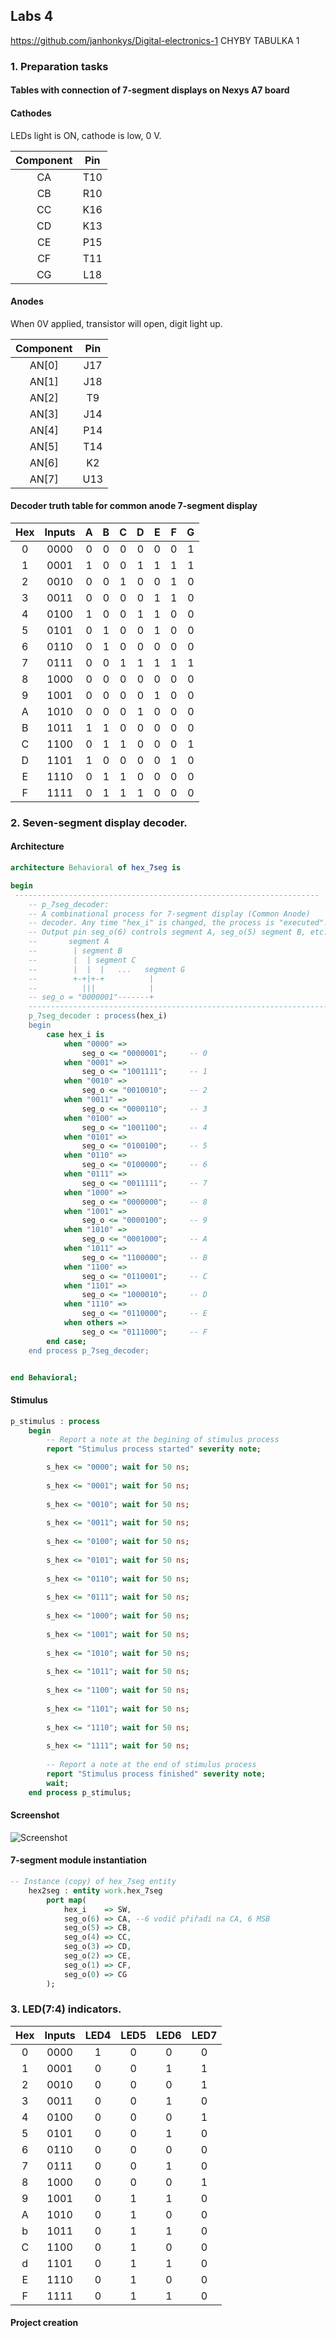 ## Labs 4

https://github.com/janhonkys/Digital-electronics-1
CHYBY TABULKA 1
### 1. Preparation tasks
#### Tables with connection of 7-segment displays on Nexys A7 board

#### Cathodes

LEDs light is ON, cathode is low, 0 V.

| **Component** | **Pin** |
| :-: | :-: |
| CA | T10 |
| CB | R10 |
| CC | K16 |
| CD | K13 |
| CE | P15 |
| CF | T11 |
| CG | L18 |

#### Anodes

When 0V applied, transistor will open, digit light up.

| **Component** | **Pin** |
| :-: | :-: |
| AN[0] | J17 |
| AN[1] | J18 |
| AN[2] | T9 |
| AN[3] | J14 |
| AN[4] | P14 |
| AN[5] | T14 |
| AN[6] | K2 |
| AN[7] | U13 |

#### Decoder truth table for common anode 7-segment display
| Hex | Inputs | A | B | C | D | E | F | G |
| :-: | :-: | :-: | :-: | :-: | :-: | :-: | :-: | :-: |
| 0 | 0000 | 0 | 0 | 0 | 0 | 0 | 0 | 1 |
| 1 | 0001 | 1 | 0 | 0 | 1 | 1 | 1 | 1 |
| 2 | 0010 | 0 | 0 | 1 | 0 | 0 | 1 | 0 |
| 3 | 0011 | 0 | 0 | 0 | 0 | 1 | 1 | 0 |
| 4 | 0100 | 1 | 0 | 0 | 1 | 1 | 0 | 0 |
| 5 | 0101 | 0 | 1 | 0 | 0 | 1 | 0 | 0 |
| 6 | 0110 | 0 | 1 | 0 | 0 | 0 | 0 | 0 |
| 7 | 0111 | 0 | 0 | 1 | 1 | 1 | 1 | 1 |
| 8 | 1000 | 0 | 0 | 0 | 0 | 0 | 0 | 0 |
| 9 | 1001 | 0 | 0 | 0 | 0 | 1 | 0 | 0 |
| A | 1010 | 0 | 0 | 0 | 1 | 0 | 0 | 0 |
| B | 1011 | 1 | 1 | 0 | 0 | 0 | 0 | 0 |
| C | 1100 | 0 | 1 | 1 | 0 | 0 | 0 | 1 |
| D | 1101 | 1 | 0 | 0 | 0 | 0 | 1 | 0 |
| E | 1110 | 0 | 1 | 1 | 0 | 0 | 0 | 0 |
| F | 1111 | 0 | 1 | 1 | 1 | 0 | 0 | 0 |

### 2. Seven-segment display decoder.
#### Architecture
```vhdl
architecture Behavioral of hex_7seg is

begin
 --------------------------------------------------------------------
    -- p_7seg_decoder:
    -- A combinational process for 7-segment display (Common Anode)
    -- decoder. Any time "hex_i" is changed, the process is "executed".
    -- Output pin seg_o(6) controls segment A, seg_o(5) segment B, etc.
    --       segment A
    --        | segment B
    --        |  | segment C
    --        |  |  |   ...   segment G
    --        +-+|+-+          |
    --          |||            |
    -- seg_o = "0000001"-------+
    --------------------------------------------------------------------
    p_7seg_decoder : process(hex_i)
    begin
        case hex_i is
            when "0000" =>
                seg_o <= "0000001";     -- 0
            when "0001" =>
                seg_o <= "1001111";     -- 1
            when "0010" =>
                seg_o <= "0010010";     -- 2
            when "0011" =>
                seg_o <= "0000110";     -- 3
            when "0100" =>
                seg_o <= "1001100";     -- 4
            when "0101" =>
                seg_o <= "0100100";     -- 5
            when "0110" =>
                seg_o <= "0100000";     -- 6
            when "0111" =>
                seg_o <= "0011111";     -- 7
            when "1000" =>
                seg_o <= "0000000";     -- 8
            when "1001" =>
                seg_o <= "0000100";     -- 9
            when "1010" =>
                seg_o <= "0001000";     -- A
            when "1011" =>
                seg_o <= "1100000";     -- B
            when "1100" =>
                seg_o <= "0110001";     -- C
            when "1101" =>
                seg_o <= "1000010";     -- D
            when "1110" =>
                seg_o <= "0110000";     -- E              
            when others =>
                seg_o <= "0111000";     -- F
        end case;
    end process p_7seg_decoder;


end Behavioral;

```
#### Stimulus
```vhdl
p_stimulus : process
    begin
        -- Report a note at the begining of stimulus process
        report "Stimulus process started" severity note;

        s_hex <= "0000"; wait for 50 ns;
        
        s_hex <= "0001"; wait for 50 ns;
        
        s_hex <= "0010"; wait for 50 ns;
        
        s_hex <= "0011"; wait for 50 ns;
        
        s_hex <= "0100"; wait for 50 ns;
        
        s_hex <= "0101"; wait for 50 ns;
        
        s_hex <= "0110"; wait for 50 ns;
        
        s_hex <= "0111"; wait for 50 ns;
        
        s_hex <= "1000"; wait for 50 ns;
        
        s_hex <= "1001"; wait for 50 ns;
        
        s_hex <= "1010"; wait for 50 ns;
        
        s_hex <= "1011"; wait for 50 ns;
        
        s_hex <= "1100"; wait for 50 ns;
        
        s_hex <= "1101"; wait for 50 ns;
        
        s_hex <= "1110"; wait for 50 ns;
        
        s_hex <= "1111"; wait for 50 ns;
        
        -- Report a note at the end of stimulus process
        report "Stimulus process finished" severity note;
        wait;
    end process p_stimulus;

```
#### Screenshot

![Screenshot](/Labs/04-segment/Images/graph.jpg)

#### 7-segment module instantiation
```vhdl
-- Instance (copy) of hex_7seg entity
    hex2seg : entity work.hex_7seg
        port map(
            hex_i    => SW, 
            seg_o(6) => CA, --6 vodič přiřadí na CA, 6 MSB 
            seg_o(5) => CB,
            seg_o(4) => CC,
            seg_o(3) => CD,
            seg_o(2) => CE,
            seg_o(1) => CF,
            seg_o(0) => CG
        );
```
### 3. LED(7:4) indicators.
| **Hex** | **Inputs** | **LED4** | **LED5** | **LED6** | **LED7** |
| :-: | :-: | :-: | :-: | :-: | :-: |
| 0 | 0000 | 1 | 0 | 0 | 0 |
| 1 | 0001 | 0 | 0 | 1 | 1 |
| 2 | 0010 | 0 | 0 | 0 | 1 |
| 3 | 0011 | 0 | 0 | 1 | 0 |
| 4 | 0100 | 0 | 0 | 0 | 1 |
| 5 | 0101 | 0 | 0 | 1 | 0 |
| 6 | 0110 | 0 | 0 | 0 | 0 |
| 7 | 0111 | 0 | 0 | 1 | 0 |
| 8 | 1000 | 0 | 0 | 0 | 1 |
| 9 | 1001 | 0 | 1 | 1 | 0 |
| A | 1010 | 0 | 1 | 0 | 0 |
| b | 1011 | 0 | 1 | 1 | 0 |
| C | 1100 | 0 | 1 | 0 | 0 |
| d | 1101 | 0 | 1 | 1 | 0 |
| E | 1110 | 0 | 1 | 0 | 0 |
| F | 1111 | 0 | 1 | 1 | 0 |
#### Project creation
